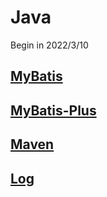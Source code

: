 # Java

Begin in 2022/3/10

## [MyBatis](MyBatis/MyBatis.md)

## [MyBatis-Plus](MyBatis-Plus/MyBatis-Plus.md)

## [Maven](Maven/Maven.md)

## [Log](Log/Log.md)